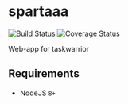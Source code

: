 # spartaaa

[![Build Status](https://travis-ci.com/codekie/spartaaa.svg?branch=master)](https://travis-ci.com/codekie/spartaaa)
[![Coverage Status](https://coveralls.io/repos/github/codekie/spartaaa/badge.svg?branch=master)](https://coveralls.io/github/codekie/spartaaa?branch=master)

Web-app for taskwarrior

## Requirements

- NodeJS `8+`
